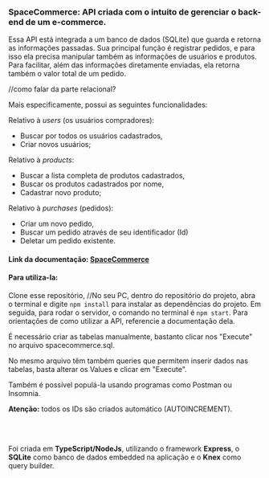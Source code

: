 ### SpaceCommerce: API criada com o intuito de gerenciar o back-end de um e-commerce.

Essa API está integrada a um banco de dados (SQLite) que guarda e retorna as informações passadas.
Sua principal função é registrar pedidos, e para isso ela precisa manipular também as informações de usuários e produtos.
Para facilitar, além das informações diretamente enviadas, ela retorna também o valor total de um pedido.

//como falar da parte relacional?

Mais especificamente, possui as seguintes funcionalidades:

Relativo à _users_ (os usuários compradores):<br/>
- Buscar por todos os usuários cadastrados,<br/>
- Criar novos usuários;<br/>

	   
Relativo à _products_: <br/>
- Buscar a lista completa de produtos cadastrados, <br/>
- Buscar os produtos cadastrados por nome,<br/>
- Cadastrar novo produto;<br/>


Relativo à _purchases_ (pedidos):<br/>
- Criar um novo pedido,<br/>
- Buscar um pedido através de seu identificador (Id)<br/>
- Deletar um pedido existente.<br/>

	 

#### Link da documentação: [SpaceCommerce](https://documenter.getpostman.com/view/27681355/2s9Xxtxaz4#e177542b-a0ee-4c80-8435-5c3288fa3d21)

#### Para utiliza-la:
Clone esse repositório, 
//No seu PC, dentro do repositório do projeto, abra o terminal e digite `npm install` para instalar as dependências do projeto.
  Em seguida, para rodar o servidor, o comando no terminal é `npm start`.
  Para orientações de como utilizar a API, referencie a documentação dela.

É necessário criar as tabelas manualmente, bastanto clicar nos "Execute" no arquivo spacecommerce.sql. 

No mesmo arquivo têm também queries que permitem inserir dados nas tabelas, basta alterar os Values e clicar em "Execute".

Também é possível populá-la usando programas como Postman ou Insomnia.

**Atenção:** todos os IDs são criados automático (AUTOINCREMENT).

<br/>
<br/>

Foi criada em **TypeScript/NodeJs**, utilizando o framework __Express__, o **SQLite** como banco de dados embedded na aplicação e o **Knex** como query builder.
